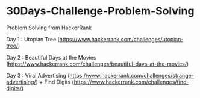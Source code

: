 # 30Days-Challenge-Problem-Solving
Problem Solving from HackerRank

Day 1 : Utopian Tree (https://www.hackerrank.com/challenges/utopian-tree/)

Day 2 : Beautiful Days at the Movies (https://www.hackerrank.com/challenges/beautiful-days-at-the-movies/)

Day 3 : Viral Advertising (https://www.hackerrank.com/challenges/strange-advertising/) + Find Digits (https://www.hackerrank.com/challenges/find-digits/)

